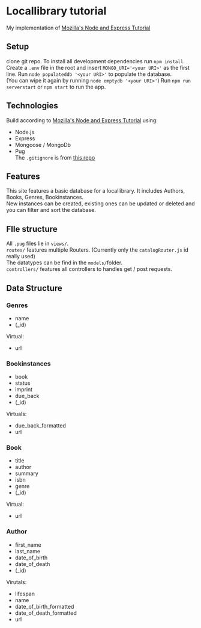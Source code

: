 # Locallibrary tutorial
My implementation of [Mozilla's Node and Express Tutorial](https://developer.mozilla.org/en-US/docs/Learn/Server-side/Express_Nodejs/Tutorial_local_library_website)

## Setup
clone git repo.
To install all development dependencies run `npm install`.
Create a `.env` file in the root and insert `MONGO_URI='<your URI>'` as the first line.
Run `node populateddb '<your URI>'` to populate the database.  
(You can wipe it again by running `node emptydb '<your URI>'`)
Run `npm run serverstart` or `npm start` to run the app.

## Technologies
Build according to [Mozilla's Node and Express Tutorial](https://developer.mozilla.org/en-US/docs/Learn/Server-side/Express_Nodejs/Tutorial_local_library_website)
using:  
- Node.js
- Express
- Mongoose / MongoDb
- Pug  
The `.gitignore` is from [this repo](https://github.com/github/gitignore/blob/master/Node.gitignore)

## Features
This site features a basic database for a locallibrary.
It includes Authors, Books, Genres, Bookinstances.  
New instances can be created, existing ones can be updated or deleted and you can filter and sort the database.

## FIle structure
All `.pug` files lie in `views/`.  
`routes/` features multiple Routers. (Currently only the `catalogRouter.js` id really used)  
The datatypes can be find in the `models/`folder.  
`controllers/` features all controllers to handles get / post requests.  

## Data Structure
### Genres
- name
- (_id)  

Virtual:
- url

### Bookinstances
- book
- status
- imprint
- due_back
- (_id)  

Virtuals:
- due_back_formatted
- url

### Book
- title
- author
- summary
- isbn
- genre
- (_id)

Virtual:
- url

### Author
- first_name
- last_name
- date_of_birth
- date_of_death
- (_id)  

Virutals:
- lifespan
- name
- date_of_birth_formatted
- date_of_death_formatted
- url